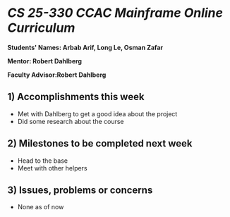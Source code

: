 # *CS 25-330 CCAC Mainframe Online Curriculum*

**Students' Names: Arbab Arif, Long Le, Osman Zafar**

**Mentor: Robert Dahlberg**

**Faculty Advisor:Robert Dahlberg**

## 1) Accomplishments this week ##
   - Met with Dahlberg to get a good idea about the project
   - Did some research about the course

## 2) Milestones to be completed next week ##
   - Head to the base
   - Meet with other helpers

## 3) Issues, problems or concerns ##
   - None as of now
   


